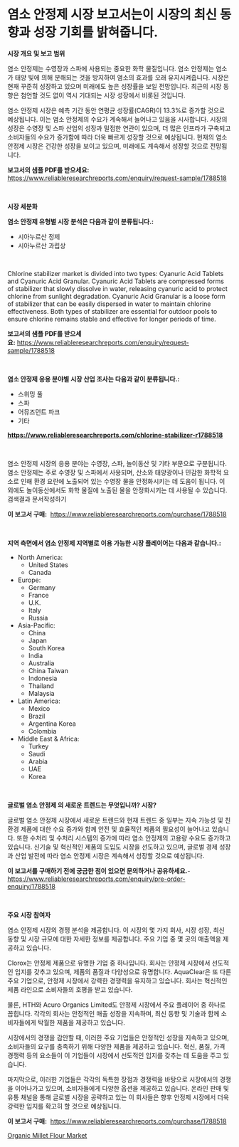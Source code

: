 <p><h1>염소 안정제 시장 보고서는이 시장의 최신 동향과 성장 기회를 밝혀줍니다.</h1></p><p><strong>시장 개요 및 보고 범위</strong></p>
<p><p>염소 안정제는 수영장과 스파에 사용되는 중요한 화학 물질입니다. 염소 안정제는 염소가 태양 빛에 의해 분해되는 것을 방지하여 염소의 효과를 오래 유지시켜줍니다. 시장은 현재 꾸준히 성장하고 있으며 미래에도 높은 성장률을 보일 전망입니다. 최근의 시장 동향은 첨언할 것도 없이 역시 기대되는 시장 성장에서 비롯된 것입니다. </p><p>염소 안정제 시장은 예측 기간 동안 연평균 성장률(CAGR)이 13.3%로 증가할 것으로 예상됩니다. 이는 염소 안정제의 수요가 계속해서 늘어나고 있음을 시사합니다. 시장의 성장은 수영장 및 스파 산업의 성장과 밀접한 연관이 있으며, 더 많은 인프라가 구축되고 소비자들의 수요가 증가함에 따라 더욱 빠르게 성장할 것으로 예상됩니다. 현재의 염소 안정제 시장은 건강한 성장을 보이고 있으며, 미래에도 계속해서 성장할 것으로 전망됩니다.</p></p>
<p><strong>보고서의 샘플 PDF를 받으세요:</strong> <a href="https://www.reliableresearchreports.com/enquiry/request-sample/1788518">https://www.reliableresearchreports.com/enquiry/request-sample/1788518</a></p>
<p>&nbsp;</p>
<p><strong>시장 세분화</strong></p>
<p><strong>염소 안정제 유형별 시장 분석은 다음과 같이 분류됩니다.:</strong></p>
<p><ul><li>시아누르산 정제</li><li>시아누르산 과립상</li></ul></p>
<p>&nbsp;</p>
<p><p>Chlorine stabilizer market is divided into two types: Cyanuric Acid Tablets and Cyanuric Acid Granular. Cyanuric Acid Tablets are compressed forms of stabilizer that slowly dissolve in water, releasing cyanuric acid to protect chlorine from sunlight degradation. Cyanuric Acid Granular is a loose form of stabilizer that can be easily dispersed in water to maintain chlorine effectiveness. Both types of stabilizer are essential for outdoor pools to ensure chlorine remains stable and effective for longer periods of time.</p></p>
<p><strong>보고서의 샘플 PDF를 받으세요:</strong>&nbsp;<a href="https://www.reliableresearchreports.com/enquiry/request-sample/1788518">https://www.reliableresearchreports.com/enquiry/request-sample/1788518</a></p>
<p>&nbsp;</p>
<p><strong> 염소 안정제 응용 분야별 시장 산업 조사는 다음과 같이 분류됩니다.:</strong></p>
<p><ul><li>스위밍 풀</li><li>스파</li><li>어뮤즈먼트 파크</li><li>기타</li></ul></p>
<p><strong><a href="https://www.reliableresearchreports.com/chlorine-stabilizer-r1788518">https://www.reliableresearchreports.com/chlorine-stabilizer-r1788518</a></strong></p>
<p>&nbsp;</p>
<p><p>염소 안정제 시장의 응용 분야는 수영장, 스파, 놀이동산 및 기타 부문으로 구분됩니다. 염소 안정제는 주로 수영장 및 스파에서 사용되며, 산소와 태양광이나 민감한 화학적 요소로 인해 환경 요란에 노출되어 있는 수영장 물을 안정화시키는 데 도움이 됩니다. 이 외에도 놀이동산에서도 화학 물질에 노출된 물을 안정화시키는 데 사용될 수 있습니다.검색결과 문서작성하기</p></p>
<p><strong>이 보고서 구매:</strong>&nbsp; <a href="https://www.reliableresearchreports.com/purchase/1788518">https://www.reliableresearchreports.com/purchase/1788518</a></p>
<p>&nbsp;</p>
<p><strong>지역 측면에서 염소 안정제 지역별로 이용 가능한 시장 플레이어는 다음과 같습니다.:</strong></p>
<p><ul>
    <li>
        North America:
        <ul>
            <li>United States</li>
            <li>Canada</li>
        </ul>
    </li>
    <li>
        Europe:
        <ul>
            <li>Germany</li>
            <li>France</li>
            <li>U.K.</li>
            <li>Italy</li>
            <li>Russia</li>
        </ul>
    </li>
    <li>
        Asia-Pacific:
        <ul>
            <li>China</li>
            <li>Japan</li>
            <li>South Korea</li>
            <li>India</li>
            <li>Australia</li>
            <li>China Taiwan</li>
            <li>Indonesia</li>
            <li>Thailand</li>
            <li>Malaysia</li>
        </ul>
    </li>
    <li>
        Latin America:
        <ul>
            <li>Mexico</li>
            <li>Brazil</li>
            <li>Argentina Korea</li>
            <li>Colombia</li>
        </ul>
    </li>
    <li>
        Middle East & Africa:
        <ul>
            <li>Turkey</li>
            <li>Saudi</li>
            <li>Arabia</li>
            <li>UAE</li>
            <li>Korea</li>
        </ul>
    </li>
    </ul></p>
<p>&nbsp;</p>
<p><strong>글로벌 염소 안정제 의 새로운 트렌드는 무엇입니까? 시장?</strong></p>
<p><p>글로벌 염소 안정제 시장에서 새로운 트렌드와 현재 트렌드 중 일부는 지속 가능성 및 친환경 제품에 대한 수요 증가와 함께 안전 및 효율적인 제품의 필요성이 늘어나고 있습니다. 또한 수처리 및 수처리 시스템의 증가에 따라 염소 안정제의 고용량 수요도 증가하고 있습니다. 신기술 및 혁신적인 제품의 도입도 시장을 선도하고 있으며, 글로벌 경제 성장과 산업 발전에 따라 염소 안정제 시장은 계속해서 성장할 것으로 예상됩니다.</p></p>
<p><strong>이 보고서를 구매하기 전에 궁금한 점이 있으면 문의하거나 공유하세요.</strong>- <a href="https://www.reliableresearchreports.com/enquiry/pre-order-enquiry/1788518">https://www.reliableresearchreports.com/enquiry/pre-order-enquiry/1788518</a></p>
<p>&nbsp;</p>
<p><strong>주요 시장 참여자</strong></p>
<p><p>염소 안정제 시장의 경쟁 분석을 제공합니다. 이 시장의 몇 가지 회사, 시장 성장, 최신 동향 및 시장 규모에 대한 자세한 정보를 제공합니다. 주요 기업 중 몇 곳의 매출액을 제공하고 있습니다. </p><p>Clorox는 안정제 제품으로 유명한 기업 중 하나입니다. 회사는 안정제 시장에서 선도적인 입지를 갖추고 있으며, 제품의 품질과 다양성으로 유명합니다. AquaClear은 또 다른 주요 기업으로, 안정제 시장에서 강력한 경쟁력을 유지하고 있습니다. 회사는 혁신적인 제품 라인으로 소비자들의 호평을 받고 있습니다. </p><p>물론, HTH와 Acuro Organics Limited도 안정제 시장에서 주요 플레이어 중 하나로 꼽힙니다. 각각의 회사는 안정적인 매출 성장을 지속하며, 최신 동향 및 기술과 함께 소비자들에게 탁월한 제품을 제공하고 있습니다. </p><p>시장에서의 경쟁을 감안할 때, 이러한 주요 기업들은 안정적인 성장을 지속하고 있으며, 소비자들의 요구를 충족하기 위해 다양한 제품을 제공하고 있습니다. 혁신, 품질, 가격 경쟁력 등의 요소들이 이 기업들이 시장에서 선도적인 입지를 갖추는 데 도움을 주고 있습니다. </p><p>마지막으로, 이러한 기업들은 각각의 독특한 장점과 경쟁력을 바탕으로 시장에서의 경쟁을 이어나가고 있으며, 소비자들에게 다양한 옵션을 제공하고 있습니다. 온라인 판매 및 유통 채널을 통해 글로벌 시장을 공략하고 있는 이 회사들은 향후 안정제 시장에서 더욱 강력한 입지를 확고히 할 것으로 예상됩니다.</p></p>
<p><strong>이 보고서 구매:</strong>&nbsp;&nbsp;<a href="https://www.reliableresearchreports.com/purchase/1788518">https://www.reliableresearchreports.com/purchase/1788518</a></p>
<p><p><a href="https://florentine-yuzu-f42.notion.site/Organic-Millet-Flour-Market-Trends-Forecast-and-Competitive-Analysis-to-2031-d18e698b9bb34770be0349048716b236">Organic Millet Flour Market</a></p></p>